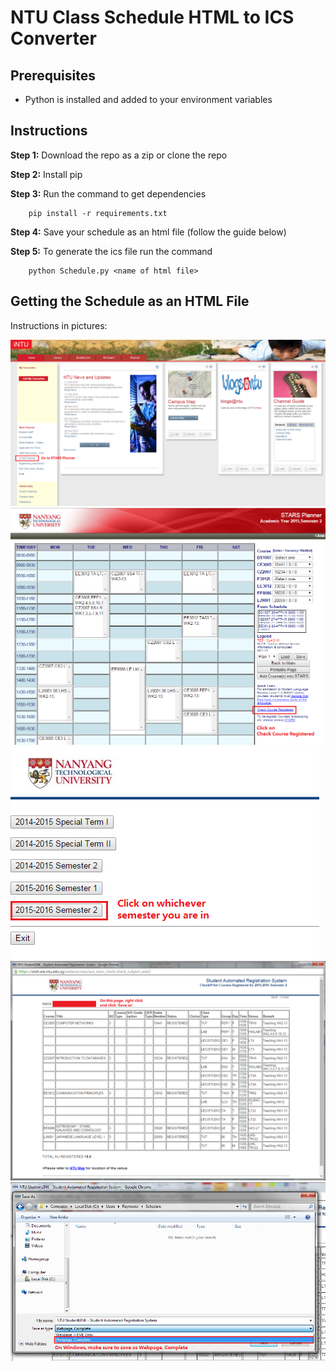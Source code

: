 NTU Class Schedule HTML to ICS Converter
===========================================

Prerequisites
-----------
- Python is installed and added to your environment variables

Instructions
-----------
**Step 1:** Download the repo as a zip or clone the repo

**Step 2:** Install pip

**Step 3:** Run the command to get dependencies

```	
	pip install -r requirements.txt
```

**Step 4:** Save your schedule as an html file (follow the guide below)

**Step 5:** To generate the ics file run the command

```
	python Schedule.py <name of html file>  
```

Getting the Schedule as an HTML File
-----------
Instructions in pictures:

![Step 1](https://raw.githubusercontent.com/raymondkam/ntu-schedule-ics-converter/master/instruction_images/1.png)
![Step 2](https://raw.githubusercontent.com/raymondkam/ntu-schedule-ics-converter/master/instruction_images/2.png)
![Step 3](https://raw.githubusercontent.com/raymondkam/ntu-schedule-ics-converter/master/instruction_images/3.png)
![Step 4](https://raw.githubusercontent.com/raymondkam/ntu-schedule-ics-converter/master/instruction_images/4.png)
![Step 5](https://raw.githubusercontent.com/raymondkam/ntu-schedule-ics-converter/master/instruction_images/5.png)